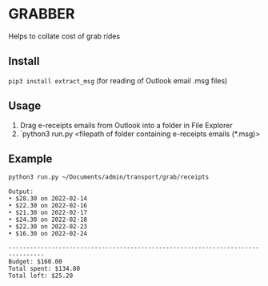 # GRABBER

Helps to collate cost of grab rides

## Install

`pip3 install extract_msg` (for reading of Outlook email .msg files)

## Usage

1. Drag e-receipts emails from Outlook into a folder in File Explorer
2.  `python3 run.py <filepath of folder containing e-receipts emails (*.msg)>

## Example 

```bash
python3 run.py ~/Documents/admin/transport/grab/receipts
```

```
Output:
• $28.30 on 2022-02-14
• $22.30 on 2022-02-16
• $21.30 on 2022-02-17
• $24.30 on 2022-02-18
• $22.30 on 2022-02-23
• $16.30 on 2022-02-24

--------------------------------------------------------------------------------
Budget: $160.00
Total spent: $134.80
Total left: $25.20
```
